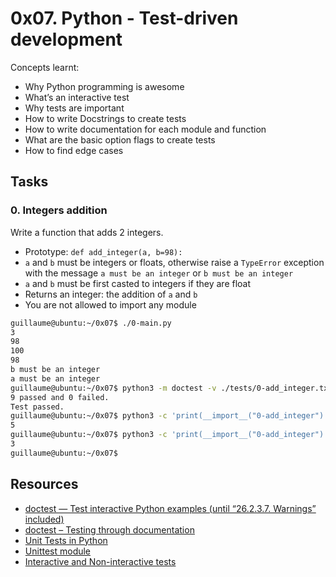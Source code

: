 # 0x07. Python - Test-driven development
Concepts learnt:
- Why Python programming is awesome
- What’s an interactive test
- Why tests are important
- How to write Docstrings to create tests
- How to write documentation for each module and function
- What are the basic option flags to create tests
- How to find edge cases

## Tasks
### 0. Integers addition
Write a function that adds 2 integers.

- Prototype: `def add_integer(a, b=98):`
- `a` and `b` must be integers or floats, otherwise raise a `TypeError` exception with the message `a must be an integer` or `b must be an integer`
- `a` and `b` must be first casted to integers if they are float
- Returns an integer: the addition of `a` and `b`
- You are not allowed to import any module
```bash
guillaume@ubuntu:~/0x07$ ./0-main.py
3
98
100
98
b must be an integer
a must be an integer
guillaume@ubuntu:~/0x07$ python3 -m doctest -v ./tests/0-add_integer.txt | tail -2
9 passed and 0 failed.
Test passed.
guillaume@ubuntu:~/0x07$ python3 -c 'print(__import__("0-add_integer").__doc__)' | wc -l
5
guillaume@ubuntu:~/0x07$ python3 -c 'print(__import__("0-add_integer").add_integer.__doc__)' | wc -l
3
guillaume@ubuntu:~/0x07$ 
```
### 
### 
### 
### 
### 
## Resources
- [doctest — Test interactive Python examples (until “26.2.3.7. Warnings” included)](https://docs.python.org/3.4/library/doctest.html#doctest.NORMALIZE_WHITESPACE)
- [doctest – Testing through documentation](https://pymotw.com/3/doctest/)
- [Unit Tests in Python](https://www.youtube.com/watch?v=1Lfv5tUGsn8)
- [Unittest module](https://www.youtube.com/watch?v=6tNS--WetLI)
- [Interactive and Non-interactive tests]()
